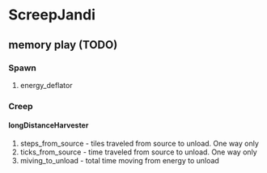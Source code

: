 # ScreepJandi

## memory play (TODO)

### Spawn

1. energy_deflator

### Creep

#### longDistanceHarvester

1. steps_from_source - tiles traveled from source to unload. One way only
1. ticks_from_source - time traveled from source to unload. One way only
1. miving_to_unload - total time moving from energy to unload
